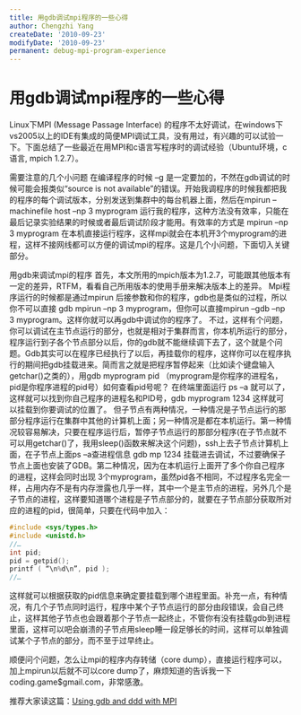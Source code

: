 ```yaml
---
title: 用gdb调试mpi程序的一些心得
author: Chengzhi Yang
createDate: '2010-09-23'
modifyDate: '2010-09-23'
permanent: debug-mpi-program-experience
---
```


# 用gdb调试mpi程序的一些心得

Linux下MPI (Message Passage Interface) 的程序不太好调试，在windows下vs2005以上的IDE有集成的简便MPI调试工具，没有用过，有兴趣的可以试验一下。下面总结了一些最近在用MPI和c语言写程序时的调试经验（Ubuntu环境，c语言, mpich 1.2.7）。

需要注意的几个小问题
在编译程序的时候 –g 是一定要加的，不然在gdb调试的时候可能会报类似“source is not available”的错误。开始我调程序的时候我都把我的程序的每个调试版本，分别发送到集群中的每台机器上面，然后在mpirun –machinefile host –np 3 myprogram 运行我的程序，这种方法没有效率，只能在最后记录实验结果的时候或者最后调试阶段才能用。有效率的方式是 mpirun –np 3 myprogram 在本机直接运行程序，这样mpi就会在本机开3个myprogram的进程，这样不接网线都可以方便的调试mpi的程序。这是几个小问题，下面切入关键部分。

用gdb来调试mpi的程序
首先，本文所用的mpich版本为1.2.7，可能跟其他版本有一定的差异，RTFM，看看自己所用版本的使用手册来解决版本上的差异。
Mpi程序运行的时候都是通过mpirun 后接参数和你的程序，gdb也是类似的过程，所以你不可以直接 gdb mpirun –np 3 myprogram，但你可以直接mpirun –gdb –np 3 myprogram。这样你就可以再gdb中调试你的程序了。
不过，这样有个问题，你可以调试在主节点运行的部分，也就是相对于集群而言，你本机所运行的部分，程序运行到子各个节点部分以后，你的gdb就不能继续调下去了，这个就是个问题。Gdb其实可以在程序已经执行了以后，再挂载你的程序，这样你可以在程序执行的期间把gdb挂载进来。简而言之就是把程序暂停起来（比如读个键盘输入getchar()之类的），用gdb myprogram pid （myprogram是你程序的进程名， pid是你程序进程的pid号）如何查看pid号呢？ 在终端里面运行 ps –a 就可以了，这样就可以找到你自己程序的进程名和PID号，gdb myprogram 1234 这样就可以挂载到你要调试的位置了。
但子节点有两种情况，一种情况是子节点运行的那部分程序运行在集群中其他的计算机上面；另一种情况是都在本机运行。第一种情况较容易解决，只要在程序运行后，暂停子节点运行的那部分程序(在子节点就不可以用getchar()了，我用sleep()函数来解决这个问题)，ssh上去子节点计算机上面，在子节点上面ps –a查进程信息 gdb mp 1234 挂载进去调试，不过要确保子节点上面也安装了GDB。第二种情况，因为在本机运行上面开了多个你自己程序的进程，这样会同时出现 3个myprogram，虽然pid各不相同，不过程序名完全一样，占用内存不是有内存泄露也几乎一样，其中一个是主节点的进程，另外几个是子节点的进程，这样要知道哪个进程是子节点部分的，就要在子节点部分获取所对应的进程的pid，很简单，只要在代码中加入：

```cpp
#include <sys/types.h>
#include <unistd.h>
//…
int pid;
pid = getpid();
printf ( “\n%d\n”, pid );
//…
```

这样就可以根据获取的pid信息来确定要挂载到哪个进程里面。补充一点，有种情况，有几个子节点同时运行，程序中某个子节点运行的部分由段错误，会自己终止，这样其他子节点也会跟着那个子节点一起终止，不管你有没有挂载gdb到进程里面，这样可以吧会崩溃的子节点用sleep睡一段足够长的时间，这样可以单独调试某个子节点的部分，而不至于过早终止。

顺便问个问题，怎么让mpi的程序内存转储（core dump），直接运行程序可以，加上mpirun以后就不可以core dump了，麻烦知道的告诉我一下coding.game$gmail.com，非常感激。

推荐大家读这篇：[Using gdb and ddd with MPI](http://users.atw.hu/linuxclusters/highperlinuxc-chp-16-sect-7.html)
